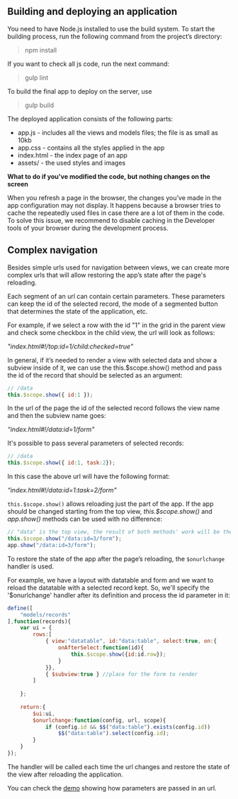 ## Building and deploying an application

You need to have Node.js installed to use the build system. To start the building process, run the following command from the project’s directory:

> npm install

If you want to check all js code, run the next command:

> gulp lint

To build the final app to deploy on the server, use

> gulp build

The deployed application consists of the following parts:

- app.js -  includes all the views and models files; the file is as small as 10kb
- app.css - contains all the styles applied in the app
- index.html - the index page of an app
- assets/ - the used styles and images

**What to do if you've modified the code, but nothing changes on the screen**

When you refresh a page in the browser, the changes you’ve made in the app configuration may not display. It happens because a browser tries to cache the repeatedly used files in case there are a lot of them in the code.
To solve this issue, we recommend to disable caching in the Developer tools of your browser during the development process.


## Complex navigation

Besides simple urls used for navigation between views, we can create more complex urls that will allow restoring the app’s state after the page's reloading. 

Each segment of an url can contain certain parameters. These parameters can keep the id of the selected record, the mode of a segmented button that determines the state of the application, etc.

For example, if we select a row with the id "1" in the grid in the parent view and check some checkbox in the child view, the url will look as follows: 

*"index.html#!/top:id=1/child:checked=true"*

In general, if it’s needed to render a view with selected data and show a subview inside of it, we can use the this.$scope.show() method and pass the id of the record that should be selected as an argument:

```js
// /data
this.$scope.show({ id:1 });
```
In the url of the page the id of the selected record follows the view name and then the subview name goes:

*“index.html#!/data:id=1/form"*

It's possible to pass several parameters of selected records:

```js
// /data
this.$scope.show({ id:1, task:2});
```

In this case the above url will have the following format:

*“index.html#!/data:id=1:task=2/form"*

`this.$scope.show()` allows  reloading just the part of the app. If the app should be changed starting from the top view, *this.$scope.show()* and *app.show()* methods can be used with no difference:

```js
// "data" is the top view, the result of both methods' work will be the same
this.$scope.show("/data:id=3/form");
app.show("/data:id=3/form");
```
To restore the state of the app after the page’s reloading, the `$onurlchange` handler is used. 

For example, we have a layout with datatable and form and we want to reload the datatable with a selected record kept. So, we'll specify the '$onurlchange' handler after its definition and process the id parameter in it:

```js
define([
    "models/records"
],function(records){
    var ui = {
        rows:[
            { view:"datatable", id:"data:table", select:true, on:{
                onAfterSelect:function(id){
                    this.$scope.show({id:id.row});
                }
            }},
            { $subview:true } //place for the form to render
        ]
		
	};
	
	return:{
		$ui:ui,
		$onurlchange:function(config, url, scope){
			if (config.id && $$("data:table").exists(config.id))
				$$("data:table").select(config.id);
		}
	}
});
```
The handler will be called each time the url changes and restore the state of the view after reloading the application.

You can check the [demo](https://github.com/webix-hub/jet-demos/tree/18_url_params) showing how parameters are passed in an url.